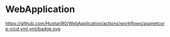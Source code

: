 # WebApplication
https://github.com/Huotari90/WebApplication/actions/workflows/aspnetcore-cicd.yml.yml/badge.svg

